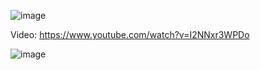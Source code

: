 ![image](https://github.com/sameerkali/fit-hub/assets/76611058/561d2221-6164-4916-95fd-cae089bfe61c)

Video: https://www.youtube.com/watch?v=I2NNxr3WPDo

![image](https://github.com/sameerkali/fit-hub/assets/76611058/296670b9-a604-4946-af37-995d48095826)

